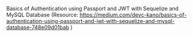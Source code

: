 Basics of Authentication using Passport and JWT with Sequelize and MySQL Database (Resource: 
https://medium.com/devc-kano/basics-of-authentication-using-passport-and-jwt-with-sequelize-and-mysql-database-748e09d01bab )